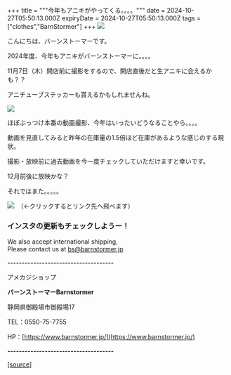 +++
title = """今年もアニキがやってくる。。。。"""
date = 2024-10-27T05:50:13.000Z
expiryDate = 2024-10-27T05:50:13.000Z
tags = ["clothes","BarnStormer"]
+++
[![](https://stat.ameba.jp/user_images/20231023/16/barnstormer-go/b2/03/p/o0420015015354743273.png)](https://ameblo.jp/barnstormer-go/entry-12825670498.html)

こんにちは、バーンストーマーです。

2024年度、今年もアニキがバーンストーマーに。。。。

11月7日（木）開店前に撮影をするので、開店直後だと生アニキに会えるかも？？

アニチューブステッカーも貰えるかもしれませんね。

[![](https://stat.ameba.jp/user_images/20241027/13/barnstormer-go/75/00/p/o0225022515502769594.png)](https://stat.ameba.jp/user_images/20241027/13/barnstormer-go/75/00/p/o0225022515502769594.png)

ほぼぶっつけ本番の動画撮影、今年はいったいどうなることやら。。。。

動画を見直してみると昨年の在庫量の1.5倍ほど在庫があるような感じのする現状。

撮影・放映前に過去動画を今一度チェックしていただけますと幸いです。

12月前後に放映かな？

それではまた。。。。。

[![](https://stat.ameba.jp/user_images/20230412/16/barnstormer-go/6a/23/p/o0108010815269242493.png)](https://www.instagram.com/barnstormer_daily/)　（←クリックするとリンク先へ飛べます）

### インスタの更新もチェックしようー！

We also accept international shipping,  
Please contact us at bs@barnstormer.jp

**\-------------------------------------**

アメカジショップ

**バーンストーマーBarnstormer**

静岡県御殿場市御殿場17

TEL：0550-75-7755

HP：[https://www.barnstormer.jp/](https://www.barnstormer.jp/)

**\-------------------------------------**

[[source]](https://ameblo.jp/barnstormer-go/entry-12872793454.html)
